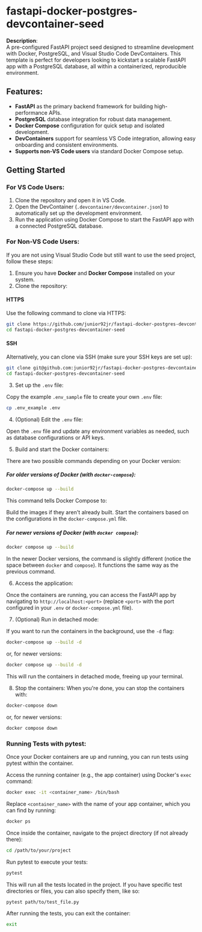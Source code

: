 # fastapi-docker-postgres-devcontainer-seed  

**Description**:  
A pre-configured FastAPI project seed designed to streamline development with Docker, PostgreSQL, and Visual Studio Code DevContainers. This template is perfect for developers looking to kickstart a scalable FastAPI app with a PostgreSQL database, all within a containerized, reproducible environment.  

## Features:  
- **FastAPI** as the primary backend framework for building high-performance APIs.  
- **PostgreSQL** database integration for robust data management.  
- **Docker Compose** configuration for quick setup and isolated development.  
- **DevContainers** support for seamless VS Code integration, allowing easy onboarding and consistent environments.  
- **Supports non-VS Code users** via standard Docker Compose setup.  

## Getting Started  

### For VS Code Users:  
1. Clone the repository and open it in VS Code.  
2. Open the DevContainer (`.devcontainer/devcontainer.json`) to automatically set up the development environment.  
3. Run the application using Docker Compose to start the FastAPI app with a connected PostgreSQL database.  

### For Non-VS Code Users:

If you are not using Visual Studio Code but still want to use the seed project, follow these steps:

1. Ensure you have **Docker** and **Docker Compose** installed on your system.
2. Clone the repository:

#### HTTPS

Use the following command to clone via HTTPS:
```bash
git clone https://github.com/junior92jr/fastapi-docker-postgres-devcontainer-seed.git
cd fastapi-docker-postgres-devcontainer-seed
```

#### SSH

Alternatively, you can clone via SSH (make sure your SSH keys are set up):
```bash
git clone git@github.com:junior92jr/fastapi-docker-postgres-devcontainer-seed.git
cd fastapi-docker-postgres-devcontainer-seed
```

3. Set up the `.env` file:

Copy the example `.env_sample` file to create your own `.env` file:
```bash
cp .env_example .env
```

4. (Optional) Edit the `.env` file:

Open the `.env` file and update any environment variables as needed, such as database configurations or API keys.


5. Build and start the Docker containers:

There are two possible commands depending on your Docker version:

##### For older versions of Docker (with `docker-compose`):
```bash
docker-compose up --build
```
This command tells Docker Compose to:

Build the images if they aren't already built.
Start the containers based on the configurations in the `docker-compose.yml` file.

##### For newer versions of Docker (with `docker compose`):
```bash
docker compose up --build
```

In the newer Docker versions, the command is slightly different (notice the space between `docker` and `compose`). It functions the same way as the previous command.


6. Access the application:

Once the containers are running, you can access the FastAPI app by navigating to `http://localhost:<port>` (replace `<port>` with the port configured in your `.env` or `docker-compose.yml` file).


7. (Optional) Run in detached mode:

If you want to run the containers in the background, use the `-d` flag:

```bash
docker-compose up --build -d
```

or, for newer versions:

```bash
docker compose up --build -d
```
This will run the containers in detached mode, freeing up your terminal.

8. Stop the containers:
When you're done, you can stop the containers with:
```bash
docker-compose down
```

or, for newer versions:

```bash
docker compose down
```


### Running Tests with pytest:
Once your Docker containers are up and running, you can run tests using pytest within the container.

Access the running container (e.g., the app container) using Docker's `exec` command:
```bash
docker exec -it <container_name> /bin/bash
```

Replace `<container_name>` with the name of your app container, which you can find by running:

```bash
docker ps
```

Once inside the container, navigate to the project directory (if not already there):

```bash
cd /path/to/your/project
```

Run pytest to execute your tests:

```bash
pytest
```

This will run all the tests located in the project. If you have specific test directories or files, you can also specify them, like so:

```bash
pytest path/to/test_file.py
```

After running the tests, you can exit the container:

```bash
exit
```
